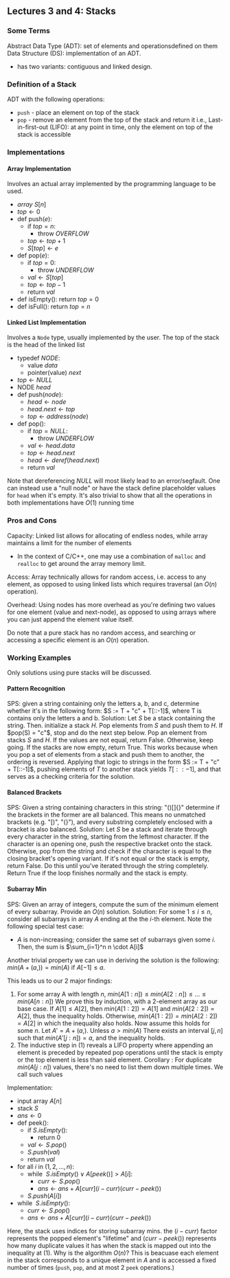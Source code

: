 ## Lectures 3 and 4: Stacks

### Some Terms
Abstract Data Type (ADT): set of elements and operationsdefined on them
Data Structure (DS): implementation of an ADT.
- has two variants: contiguous and linked design.

### Definition of a Stack
ADT with the following operations:
- `push` - place an element on top of the stack
- `pop` - remove an element from the top of the stack and return it
i.e., Last-in-first-out (LIFO): at any point in time, only the element on top of the stack is accessible

### Implementations
#### Array Implementation
Involves an actual array implemented by the programming language to be used. 
- $array\ S[n]$
- $top \leftarrow 0$
- def push($e$):
	-	if $top = n$:
		-	throw $OVERFLOW$
	-	$top \leftarrow top + 1$
	-	$S[top] \leftarrow e$
-	def pop($e$):
	-	if $top = 0$:
		-	throw $UNDERFLOW$
	-	$val \leftarrow S[top]$
	-	$top \leftarrow top - 1$
	-	return $val$
-	def isEmpty(): return $top = 0$
-	def isFull(): return $top = n$
#### Linked List Implementation
Involves a `Node` type, usually implemented by the user. The top of the stack is the head of the linked list
- typedef $NODE$:
	- value $data$
	- pointer(value) $next$
- $top \leftarrow NULL$
- NODE $head$
- def push($node$):
	- $head \leftarrow node$
	- $head.next \leftarrow top$
	- $top \leftarrow address(node)$
- def pop():
	- if $top = NULL$:
		- throw $UNDERFLOW$
	- $val \leftarrow head.data$
	- $top \leftarrow head.next$
	- $head \leftarrow deref(head.next)$
	- return $val$

Note that dereferencing $NULL$ will most likely lead to an error/segfault. One can instead use a "null node" or have the stack define placeholder values for `head` when it's empty. It's also trivial to show that all the operations in both implementations have $O(1)$ running time

### Pros and Cons
Capacity: Linked list allows for allocating of endless nodes, while array maintains a limit for the number of elements
- In the context of C/C++, one may use a combination of `malloc` and `realloc` to get around the array memory limit.

Access: Array technically allows for random access, i.e. access to any element, as opposed to using linked lists which requires traversal (an $O(n)$ operation).

Overhead: Using nodes has more overhead as you're defining two values for one element (value and next-node), as opposed to using arrays where you can just append the element value itself.

Do note that a pure stack has no random access, and searching or accessing a specific element is an $O(n)$ operation.

### Working Examples
Only solutions using pure stacks will be discussed.
#### Pattern Recognition
SPS: given a string containing only the letters a, b, and c,  determine whether it's in the following form: $S := T + "c" + T[::-1]$, where T is contains only the letters a and b. 
Solution: Let $S$ be a stack containing the string. Then. initialize a stack $H$. Pop elements from $S$ and push them to $H$. If $pop(S) = "c"$, stop and do the next step below.
Pop an element from stacks $S$ and $H$. If the values are not equal, return False. Otherwise, keep going. If the stacks are now empty, return True.
This works because when you pop a set of elements from a stack and push them to another, the ordering is reversed. Applying that logic to strings in the form $S := T + "c" + T[::-1]$, pushing elements of $T$ to another stack yields $T[::-1]$, and that serves as a checking criteria for the solution.

#### Balanced Brackets
SPS: Given a string containing characters in this string: "()[]{}" determine if the brackets in the former are all balanced. This means no unmatched brackets (e.g. "[)", "(}"), and every substring completely enclosed with a bracket is also balanced.
Solution: Let $S$ be a stack and iterate through every character in the string, starting from the leftmost character. If the character is an opening one, push the respective bracket onto the stack. Otherwise, pop from the string and check if the character is equal to the closing bracket's opening variant. If it's not equal or the stack is empty, return False. Do this until you've iterated through the string completely. Return True if the loop finishes normally and the stack is empty.

#### Subarray Min
SPS: Given an array of integers, compute the sum of the minimum element of every subarray. Provide an $O(n)$ solution.
Solution: For some $1 \le i \le n$, consider all subarrays in array $A$ ending at the the $i$-th element. 
Note the following special test case:
- $A$ is non-increasing; consider the same set of subarrays given some $i$. Then, the sum is $\sum_{i=1}^n n \cdot A[i]$

Another trivial property we can use in deriving the solution is the following: $min(A + (a,)) = min(A)$ if $A[-1] \le a$.

This leads us to our 2 major findings: 
1. For some array A with length $n$, $min(A[1:n]) \le min(A[2:n]) \le ... \le min(A[n:n])$
We prove this by induction, with a 2-element array as our base case. If $A[1] \le A[2]$, then $min(A[1:2]) = A[1]$ and $min(A[2:2]) = A[2]$, thus the inequality holds. Otherwise, $min(A[1:2]) = min(A[2:2]) = A[2]$ in which the inequality also holds. Now assume this holds for some $n$. Let $A' = A + (a,)$. Unless $a > min(A)$ There exists an interval $[j,n]$ such that $min(A'[j:n]) = a$, and the inequality holds.
2. The inductive step in (1) reveals a LIFO property where appending an element is preceded by repeated pop operations until the stack is empty or the top element is less than said element.
Corollary : For duplicate $min(A[j:n])$ values, there's no need to list them down multiple times. We call such values

Implementation:
- input array $A[n]$
- stack $S$
- $ans \leftarrow 0$
- def peek():
	- if $S.isEmpty()$:
		- return $0$
	- $val \leftarrow S.pop()$
	- $S.push(val)$
	- return $val$
- for all $i$ in $(1, 2, ..., n)$:
	- while $~S.isEmpty() \vee A[peek()] > A[i]$:
		- $curr \leftarrow S.pop()$
		- $ans \leftarrow ans + A[curr](i-curr)(curr-peek())$
	- $S.push(A[i])$
- while $~S.isEmpty()$:
	- $curr \leftarrow S.pop()$
	- $ans \leftarrow ans + A[curr](i-curr)(curr-peek())$

Here, the stack uses indices for storing subarray mins. the $(i-curr)$ factor represents the popped element's "lifetime" and $(curr-peek())$ represents how many duplicate values it has when the stack is mapped out into the inequality at (1).
Why is the algorithm $O(n)$? This is beacuase each element in the stack corresponds to a unique element in $A$ and is accessed a fixed number of times (`push`, `pop`, and at most 2 `peek` operations.)
